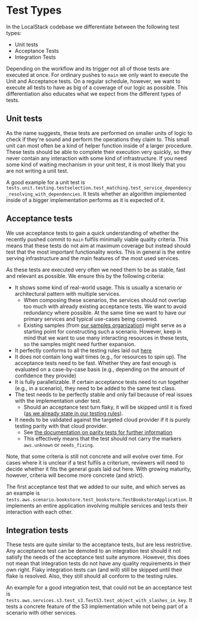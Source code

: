 # Test Types

In the LocalStack codebase we differentiate between the following test types:

- Unit tests
- Acceptance Tests
- Integration Tests

Depending on the workflow and its trigger not all of those tests are executed at once.
For ordinary pushes to `main` we only want to execute the Unit and Acceptance tests.
On a regular schedule, however, we want to execute all tests to have as big of a coverage of our logic as possible.
This differentiation also educates what we expect from the different types of tests.

## Unit tests

As the name suggests, these tests are performed on smaller units of logic to check if they're sound and perform the operations they claim to.
This small unit can most often be a kind of helper function inside of a larger procedure.
These tests should be able to complete their execution very quickly, so they never contain any interaction with some kind of infrastructure.
If you need some kind of waiting mechanism in your unit test, it is most likely that you are not writing a unit test.

A good example for a unit test is `tests.unit.testing.testselection.test_matching.test_service_dependency_resolving_with_dependencies`.
It tests whether an algorithm implemented inside of a bigger implementation performs as it is expected of it.

## Acceptance tests

We use acceptance tests to gain a quick understanding of whether the recently pushed commit to `main` fulfils minimally viable quality criteria.
This means that these tests do not aim at maximum coverage but instead should test that the most important functionality works.
This in general is the entire serving infrastructure and the main features of the most used services.

As these tests are executed very often we need them to be as stable, fast and relevant as possible.
We ensure this by the following criteria:

- It shows some kind of real-world usage. This is usually a scenario or architectural pattern with multiple services.
    - When composing these scenarios, the services should not overlap too much with already existing acceptance tests. We want to avoid redundancy where possible. At the same time we want to have our primary services and typical use-cases being covered.
    - Existing samples (from [our samples organization](https://github.com/localstack-samples)) might serve as a starting point for constructing such a scenario.
    However, keep in mind that we want to use many interacting resources in these tests, so the samples might need further expansion.
- It perfectly conforms to all the testing rules laid out [here](../README.md)
- It does not contain long wait times (e.g., for resources to spin up).
  The acceptance tests need to be fast.
  Whether they are fast enough is evaluated on a case-by-case basis (e.g., depending on the amount of confidence they provide)
- It is fully parallelizable.
  If certain acceptance tests need to run together (e.g., in a scenario), they need to be added to the same test class.
- The test needs to be perfectly stable and only fail because of real issues with the implementation under test.
    - Should an acceptance test turn flaky, it will be skipped until it is fixed ([as we already state in our testing rules](../README.md)).
- It needs to be validated against the targeted cloud provider if it is purely testing parity with that cloud provider.
    - See [the documentation on parity tests for further information](../parity-testing/README.md)
    - This effectively means that the test should not carry the markers `aws.unknown` or `needs_fixing`.

Note, that some criteria is still not concrete and will evolve over time.
For cases where it is unclear if a test fulfils a criterium, reviewers will need to decide whether it fits the general goals laid out here.
With growing maturity, however, criteria will become more concrete (and strict).

The first acceptance test that we added to our suite, and which serves as an example is `tests.aws.scenario.bookstore.test_bookstore.TestBookstoreApplication`.
It implements an entire application involving multiple services and tests their interaction with each other.

## Integration tests

These tests are quite similar to the acceptance tests, but are less restrictive.
Any acceptance test can be demoted to an integration test should it not satisfy the needs of the acceptance test suite anymore.
However, this does not mean that integration tests do not have any quality requirements in their own right.
Flaky integration tests can (and will) still be skipped until their flake is resolved.
Also, they still should all conform to the testing rules.

An example for a good integration test, that could not be an acceptance test is `tests.aws.services.s3.test_s3.TestS3.test_object_with_slashes_in_key`.
It tests a concrete feature of the S3 implementation while not being part of a scenario with other services.
